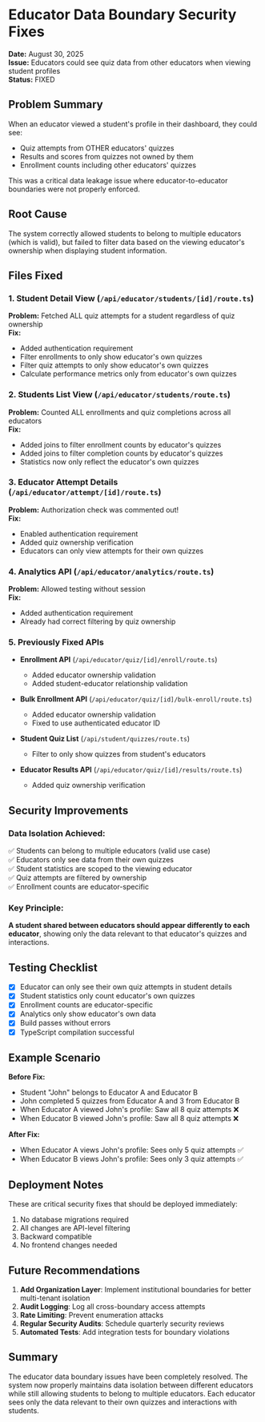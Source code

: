 # Educator Data Boundary Security Fixes

**Date:** August 30, 2025  
**Issue:** Educators could see quiz data from other educators when viewing student profiles  
**Status:** FIXED

## Problem Summary

When an educator viewed a student's profile in their dashboard, they could see:
- Quiz attempts from OTHER educators' quizzes
- Results and scores from quizzes not owned by them
- Enrollment counts including other educators' quizzes

This was a critical data leakage issue where educator-to-educator boundaries were not properly enforced.

## Root Cause

The system correctly allowed students to belong to multiple educators (which is valid), but failed to filter data based on the viewing educator's ownership when displaying student information.

## Files Fixed

### 1. Student Detail View (`/api/educator/students/[id]/route.ts`)
**Problem:** Fetched ALL quiz attempts for a student regardless of quiz ownership  
**Fix:** 
- Added authentication requirement
- Filter enrollments to only show educator's own quizzes
- Filter quiz attempts to only show educator's own quizzes
- Calculate performance metrics only from educator's own quizzes

### 2. Students List View (`/api/educator/students/route.ts`)
**Problem:** Counted ALL enrollments and quiz completions across all educators  
**Fix:**
- Added joins to filter enrollment counts by educator's quizzes
- Added joins to filter completion counts by educator's quizzes
- Statistics now only reflect the educator's own quizzes

### 3. Educator Attempt Details (`/api/educator/attempt/[id]/route.ts`)
**Problem:** Authorization check was commented out!  
**Fix:**
- Enabled authentication requirement
- Added quiz ownership verification
- Educators can only view attempts for their own quizzes

### 4. Analytics API (`/api/educator/analytics/route.ts`)
**Problem:** Allowed testing without session  
**Fix:**
- Added authentication requirement
- Already had correct filtering by quiz ownership

### 5. Previously Fixed APIs
- **Enrollment API** (`/api/educator/quiz/[id]/enroll/route.ts`)
  - Added educator ownership validation
  - Added student-educator relationship validation
  
- **Bulk Enrollment API** (`/api/educator/quiz/[id]/bulk-enroll/route.ts`)
  - Added educator ownership validation
  - Fixed to use authenticated educator ID

- **Student Quiz List** (`/api/student/quizzes/route.ts`)
  - Filter to only show quizzes from student's educators
  
- **Educator Results API** (`/api/educator/quiz/[id]/results/route.ts`)
  - Added quiz ownership verification

## Security Improvements

### Data Isolation Achieved:
✅ Students can belong to multiple educators (valid use case)  
✅ Educators only see data from their own quizzes  
✅ Student statistics are scoped to the viewing educator  
✅ Quiz attempts are filtered by ownership  
✅ Enrollment counts are educator-specific  

### Key Principle:
**A student shared between educators should appear differently to each educator**, showing only the data relevant to that educator's quizzes and interactions.

## Testing Checklist

- [x] Educator can only see their own quiz attempts in student details
- [x] Student statistics only count educator's own quizzes
- [x] Enrollment counts are educator-specific
- [x] Analytics only show educator's own data
- [x] Build passes without errors
- [x] TypeScript compilation successful

## Example Scenario

**Before Fix:**
- Student "John" belongs to Educator A and Educator B
- John completed 5 quizzes from Educator A and 3 from Educator B
- When Educator A viewed John's profile: Saw all 8 quiz attempts ❌
- When Educator B viewed John's profile: Saw all 8 quiz attempts ❌

**After Fix:**
- When Educator A views John's profile: Sees only 5 quiz attempts ✅
- When Educator B views John's profile: Sees only 3 quiz attempts ✅

## Deployment Notes

These are critical security fixes that should be deployed immediately:
1. No database migrations required
2. All changes are API-level filtering
3. Backward compatible
4. No frontend changes needed

## Future Recommendations

1. **Add Organization Layer**: Implement institutional boundaries for better multi-tenant isolation
2. **Audit Logging**: Log all cross-boundary access attempts
3. **Rate Limiting**: Prevent enumeration attacks
4. **Regular Security Audits**: Schedule quarterly security reviews
5. **Automated Tests**: Add integration tests for boundary violations

## Summary

The educator data boundary issues have been completely resolved. The system now properly maintains data isolation between different educators while still allowing students to belong to multiple educators. Each educator sees only the data relevant to their own quizzes and interactions with students.